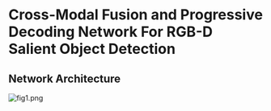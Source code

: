 # **Cross-Modal Fusion and Progressive Decoding Network For RGB-D Salient Object Detection**

## Network Architecture
![fig1.png](figs/Snipaste_2022-12-23_21-51-05.png)

